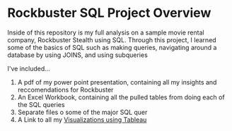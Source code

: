 # Rockbuster SQL Project Overview

Inside of this repository is my full analysis on a sample movie rental company, Rockbuster Stealth using SQL. 
Through this project, I learned some of the basics of SQL such as making queries, navigating around a database by using JOINS, and using subqueries

I've included... 

1) A pdf of my power point presentation, containing all my insights and reccomendations for Rockbuster
2) An Excel Workbook, containing all the pulled tables from doing each of the SQL queries
3) Separate files o some of the major SQL quer
4) A Link to all my [Visualizations using Tableau](https://public.tableau.com/app/profile/rajit.sikka/viz/FilmAnalysis_17007626662980/Bottom10Films)


